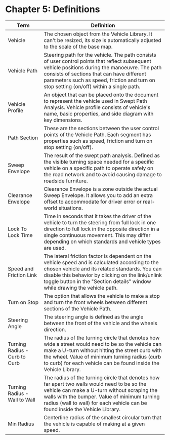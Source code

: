 # Chapter 5: Definitions

| Term                          | Definition                                                   |
| ----------------------------- | ------------------------------------------------------------ |
| Vehicle                       | The chosen object from the Vehicle Library. It can't be resized, its size is automatically adjusted to the scale of the base map. |
| Vehicle Path                  | Steering path for the vehicle. The path consists of user control points that reflect subsequent vehicle positions during the manoeuvre. The path consists of sections that can have different parameters such as speed, friction and turn on stop setting (on/off) within a single path. |
| Vehicle Profile               | An object that can be placed onto the document to represent the vehicle used in Swept Path Analysis. Vehicle profile consists of vehicle's name, basic properties, and side diagram with key dimensions. |
| Path Section                  | These are the sections between the user control points of the Vehicle Path. Each segment has properties such as speed, friction and turn on stop setting (on/off). |
| Sweep Envelope                | The result of the swept path analysis. Defined as the visible turning space needed for a specific vehicle on a specific path to operate safely on the road network and to avoid causing damage to roadside furniture. |
| Clearance Envelope            | Clearance Envelope is a zone outside the actual Sweep Envelope. It allows you to add an extra offset to accommodate for driver error or real-world situations. |
| Lock To Lock Time             | Time in seconds that it takes the driver of the vehicle to turn the steering from full lock in one direction to full lock in the opposite direction in a single continuous movement. This may differ depending on which standards and vehicle types are used. |
| Speed and Friction Link       | The lateral friction factor is dependent on the vehicle speed and is calculated according to the chosen vehicle and its related standards. You can disable this behavior by clicking on the link/unlink toggle button in the "Section details" window while drawing the vehicle path. |
| Turn on Stop                  | The option that allows the vehicle to make a stop and turn the front wheels between different sections of the Vehicle Path. |
| Steering Angle                | The steering angle is defined as the angle between the front of the vehicle and the wheels direction. |
| Turning Radius - Curb to Curb | The radius of the turning circle that denotes how wide a street would need to be so the vehicle can make a U-turn without hitting the street curb with the wheel. Value of minimum turning radius (curb to curb) for each vehicle can be found inside the Vehicle Library. |
| Turning Radius - Wall to Wall | The radius of the turning circle that denotes how far apart two walls would need to be so the vehicle can make a U-turn without scraping the walls with the bumper. Value of minimum turning radius (wall to wall) for each vehicle can be found inside the Vehicle Library. |
| Min Radius                    | Centerline radius of the smallest circular turn that the vehicle is capable of making at a given speed. |